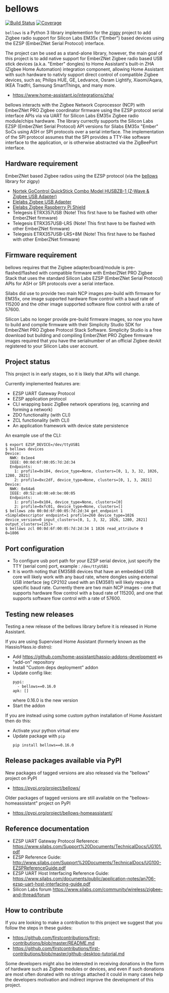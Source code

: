 # bellows

[![Build Status](https://travis-ci.org/zigpy/bellows.svg?branch=master)](https://travis-ci.org/zigpy/bellows)
[![Coverage](https://coveralls.io/repos/github/zigpy/bellows/badge.svg?branch=master)](https://coveralls.io/github/zigpy/bellows?branch=master)

`bellows` is a Python 3 library implemention for the [zigpy](https://github.com/zigpy/zigpy) project to add Zigbee radio support for Silicon Labs EM35x ("Ember") based devices using the EZSP (EmberZNet Serial Protocol) interface.

The project can be used as a stand-alone library, however, the main goal of this project is to add native support for EmberZNet Zigbee radio based USB stick devices (a.k.a. "Ember" dongles) to Home Assistant's built-in ZHA (Zigbee Home Automation) integration component, allowing Home Assistant with such hardware to nativly support direct control of compatible Zigbee devices, such as; Philips HUE, GE, Ledvance, Osram Lightify, Xiaomi/Aqara, IKEA Tradfri, Samsung SmartThings, and many more.

- https://www.home-assistant.io/integrations/zha/

bellows interacts with the Zigbee Network Coprocessor (NCP) with EmberZNet PRO Zigbee coordinator firmware using the EZSP protocol serial interface APIs via via UART for Silicon Labs EM35x Zigbee radio module/chips hardware. The library currectly supports the Silicon Labs EZSP (EmberZNet Serial Protocol) API versions for Silabs EM35x "Ember" SoCs using ASH or SPI protocols over a serial interface. The implementation of the SPI protocol assumes that the SPI provides a TTY-like software interface to the application, or is otherwise abstracted via the ZigBeePort interface.

## Hardware requirement

EmberZNet based Zigbee radios using the EZSP protocol (via the [bellows](https://github.com/zigpy/bellows) library for zigpy)
 - [Nortek GoControl QuickStick Combo Model HUSBZB-1 (Z-Wave & Zigbee USB Adapter)](https://www.nortekcontrol.com/products/2gig/husbzb-1-gocontrol-quickstick-combo/)
 - [Elelabs Zigbee USB Adapter](https://elelabs.com/products/elelabs_usb_adapter.html)
 - [Elelabs Zigbee Raspberry Pi Shield](https://elelabs.com/products/elelabs_zigbee_shield.html)
 - Telegesis ETRX357USB (Note! This first have to be flashed with other EmberZNet firmware)
 - Telegesis ETRX357USB-LRS (Note! This first have to be flashed with other EmberZNet firmware)
 - Telegesis ETRX357USB-LRS+8M (Note! This first have to be flashed with other EmberZNet firmware)
 
## Firmware requirement

bellows requires that the Zigbee adapter/board/module is pre-flashed/flashed with compatible firmware with EmberZNet PRO Zigbee Stack that uses the standard Silicon Labs EZSP (EmberZNet Serial Protocol) APIs for ASH or SPI protocols over a serial interface.

Silabs did use to provide two main NCP images pre-build with firmware for EM35x, one image supported hardware flow control with a baud rate of 115200 and the other image supported software flow control with a rate of 57600.

Silicon Labs no longer provide pre-build firmware images, so now you have to build and compile firmware with their Simplicity Studio SDK for EmberZNet PRO Zigbee Protocol Stack Software. Simplicity Studio is a free download but building and compiling EmberZNet PRO Zigbee firmware images required that you have the serialnumber of an official Zigbee devkit registered to your Silicon Labs user account.

## Project status

This project is in early stages, so it is likely that APIs will change.

Currently implemented features are:

 * EZSP UART Gateway Protocol
 * EZSP application protocol
 * CLI wrapping basic ZigBee network operations (eg, scanning and forming a
   network)
 * ZDO functionality (with CLI)
 * ZCL functionality (with CLI)
 * An application framework with device state persistence

An example use of the CLI:

```
$ export EZSP_DEVICE=/dev/ttyUSB1
$ bellows devices
Device:
  NWK: 0x1ee4
  IEEE: 00:0d:6f:00:05:7d:2d:34
  Endpoints:
    1: profile=0x104, device_type=None, clusters=[0, 1, 3, 32, 1026, 1280, 2821]
    2: profile=0xc2df, device_type=None, clusters=[0, 1, 3, 2821]
Device:
  NWK: 0x64a6
  IEEE: d0:52:a8:00:e0:be:00:05
  Endpoints:
    1: profile=0x104, device_type=None, clusters=[0]
    2: profile=0xfc01, device_type=None, clusters=[]
$ bellows zdo 00:0d:6f:00:05:7d:2d:34 get_endpoint 1
<SimpleDescriptor endpoint=1 profile=260 device_type=1026 device_version=0 input_clusters=[0, 1, 3, 32, 1026, 1280, 2821] output_clusters=[25]>
$ bellows zcl 00:0d:6f:00:05:7d:2d:34 1 1026 read_attribute 0
0=1806
```

## Port configuration
- To configure usb port path for your EZSP serial device, just specify the TTY (serial com) port, example : `/dev/ttyUSB1`
- It is worth noting that EM3588 devices that have an embedded USB core will likely work with any baud rate, where dongles using external USB interface (eg CP2102 used with an EM3581) will likely require a specific baud rate. Currently there are two main NCP images - one that supports hardware flow control with a baud rate of 115200, and one that supports software flow control with a rate of 57600.

## Testing new releases

Testing a new release of the bellows library before it is released in Home Assistant.

If you are using Supervised Home Assistant (formerly known as the Hassio/Hass.io distro):
- Add https://github.com/home-assistant/hassio-addons-development as "add-on" repository
- Install "Custom deps deployment" addon
- Update config like: 
  ```
  pypi:
    - bellows==0.16.0
  apk: []
  ```
  where 0.16.0 is the new version
- Start the addon

If you are instead using some custom python installation of Home Assistant then do this:
- Activate your python virtual env
- Update package with ``pip``
  ```
  pip install bellows==0.16.0

## Release packages available via PyPI

New packages of tagged versions are also released via the "bellows" project on PyPI
  - https://pypi.org/project/bellows/

Older packages of tagged versions are still available on the "bellows-homeassistant" project on PyPI
  - https://pypi.org/project/bellows-homeassistant/

## Reference documentation

 * EZSP UART Gateway Protocol Reference:
   https://www.silabs.com/Support%20Documents/TechnicalDocs/UG101.pdf
 * EZSP Reference Guide:
   http://www.silabs.com/Support%20Documents/TechnicalDocs/UG100-EZSPReferenceGuide.pdf
 * EZSP UART Host Interfacing Reference Guide: https://www.silabs.com/documents/public/application-notes/an706-ezsp-uart-host-interfacing-guide.pdf
  * Silicon Labs forum https://www.silabs.com/community/wireless/zigbee-and-thread/forum

## How to contribute

If you are looking to make a contribution to this project we suggest that you follow the steps in these guides:
- https://github.com/firstcontributions/first-contributions/blob/master/README.md
- https://github.com/firstcontributions/first-contributions/blob/master/github-desktop-tutorial.md

Some developers might also be interested in receiving donations in the form of hardware such as Zigbee modules or devices, and even if such donations are most often donated with no strings attached it could in many cases help the developers motivation and indirect improve the development of this project.
